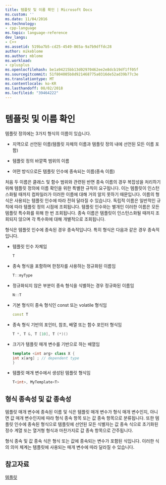 ```yaml
---
title: 템플릿 및 이름 확인 | Microsoft Docs
ms.custom: ''
ms.date: 11/04/2016
ms.technology:
- cpp-language
ms.topic: language-reference
dev_langs:
- C++
ms.assetid: 519ba7b5-cd25-4549-865a-9a7b9dffdc28
author: mikeblome
ms.author: mblome
ms.workload:
- cplusplus
ms.openlocfilehash: be1a94215bb13d02970462ee2e8dcb19df1ff05f
ms.sourcegitcommit: 51f804005b8d921468775a0316de52ad39b77c3e
ms.translationtype: MT
ms.contentlocale: ko-KR
ms.lasthandoff: 08/02/2018
ms.locfileid: "39464222"
---
```

# <a name="templates-and-name-resolution"></a>템플릿 및 이름 확인

템플릿 정의에는 3가지 형식의 이름이 있습니다.  
  
-   지역으로 선언된 이름(템플릿 자체의 이름과 템플릿 정의 내에 선언된 모든 이름 포함)  
  
-   템플릿 정의 바깥쪽 범위의 이름  
  
-   어떤 방식으로든 템플릿 인수에 종속되는 이름(종속 이름)  
  
 처음 두 이름은 클래스 및 함수 범위와 관련된 반면 종속 이름의 경우 복잡성을 처리하기 위해 템플릿 정의에 이름 확인을 위한 특별한 규칙이 요구됩니다. 이는 템플릿이 인스턴스화될 때까지 컴파일러가 이러한 이름에 대해 거의 알지 못하기 때문입니다. 이름의 형식은 사용되는 템플릿 인수에 따라 전혀 달라질 수 있습니다. 독립적 이름은 일반적인 규칙에 따라 템플릿 정의 시점에 조회됩니다. 템플릿 인수와는 별개인 이러한 이름은 모든 템플릿 특수화를 위해 한 번 조회됩니다. 종속 이름은 템플릿이 인스턴스화될 때까지 조회되지 않으며 각 특수화에 대해 개별적으로 조회됩니다.  
  
 형식은 템플릿 인수에 종속된 경우 종속적입니다. 특히 형식은 다음과 같은 경우 종속적입니다.  
  
-   템플릿 인수 자체임  
  
    ```cpp
    T  
    ```  
  
-   종속 형식을 포함하며 한정자를 사용하는 정규화된 이름임  
  
    ```cpp
    T::myType  
    ```  
  
-   정규화되지 않은 부분이 종속 형식을 식별하는 경우 정규화된 이름임  
  
    ```cpp
    N::T  
    ```  
  
-   기본 형식이 종속 형식인 const 또는 volatile 형식임  
  
    ```cpp
    const T  
    ```  
  
-   종속 형식 기반의 포인터, 참조, 배열 또는 함수 포인터 형식임  
  
    ```cpp
    T *, T &, T [10], T (*)()  
    ```  
  
-   크기가 템플릿 매개 변수를 기반으로 하는 배열임  
  
    ```cpp
    template <int arg> class X {  
    int x[arg] ; // dependent type  
    }  
    ```  
  
-   템플릿 매개 변수에서 생성된 템플릿 형식임  
  
    ```cpp
    T<int>, MyTemplate<T>  
    ```  
  
## <a name="type-dependence-and-value-dependence"></a>형식 종속성 및 값 종속성

 템플릿 매개 변수에 종속된 이름 및 식은 템플릿 매개 변수가 형식 매개 변수인지, 아니면 값 매개 변수인지에 따라 형식 종속 항목 또는 값 종속 항목으로 분류됩니다. 또한 템플릿 인수에 종속된 형식으로 템플릿에 선언된 모든 식별자는 값 종속 식으로 초기화된 정수 계열 또는 열거형 형식과 마찬가지로 값 종속 항목으로 간주됩니다.  
  
 형식 종속 및 값 종속 식은 형식 또는 값에 종속되는 변수가 포함된 식입니다. 이러한 식의 의미 체계는 템플릿에 사용되는 매개 변수에 따라 달라질 수 있습니다.  
  
## <a name="see-also"></a>참고자료
 [템플릿](../cpp/templates-cpp.md)